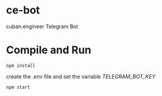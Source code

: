 # ce-bot
cuban.engineer Telegram Bot

# Compile and Run
```
npm install
```
create the .env file and set the variable *TELEGRAM_BOT_KEY*
```
npm start
```

